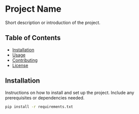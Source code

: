 # Project Name

Short description or introduction of the project.

## Table of Contents

- [Installation](#installation)
- [Usage](#usage)
- [Contributing](#contributing)
- [License](#license)

## Installation

Instructions on how to install and set up the project. Include any prerequisites or dependencies needed.

```bash
pip install -r requirements.txt
```
